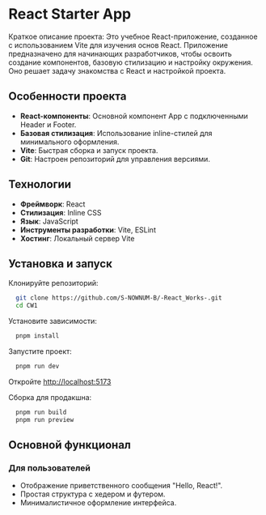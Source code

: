 # React Starter App

Краткое описание проекта: Это учебное React-приложение, созданное с использованием Vite для изучения основ React. Приложение предназначено для начинающих разработчиков, чтобы освоить создание компонентов, базовую стилизацию и настройку окружения. Оно решает задачу знакомства с React и настройкой проекта.

## Особенности проекта

- **React-компоненты**: Основной компонент App с подключенными Header и Footer.
- **Базовая стилизация**: Использование inline-стилей для минимального оформления.
- **Vite**: Быстрая сборка и запуск проекта.
- **Git**: Настроен репозиторий для управления версиями.

## Технологии

- **Фреймворк**: React
- **Стилизация**: Inline CSS
- **Язык**: JavaScript
- **Инструменты разработки**: Vite, ESLint
- **Хостинг**: Локальный сервер Vite

## Установка и запуск

Клонируйте репозиторий:
```bash
  git clone https://github.com/S-NOWNUM-B/-React_Works-.git
  cd CW1
```

Установите зависимости:
```bash
  pnpm install
```

Запустите проект:
```bash
  pnpm run dev
```
Откройте [http://localhost:5173](http://localhost:5173)

Сборка для продакшна:
```bash
  pnpm run build
  pnpm run preview
```

## Основной функционал

### Для пользователей
- Отображение приветственного сообщения "Hello, React!".
- Простая структура с хедером и футером.
- Минималистичное оформление интерфейса.